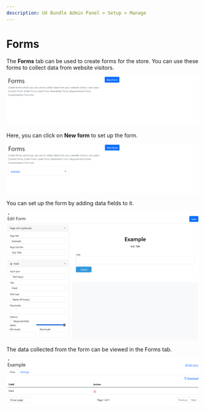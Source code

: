 ```yaml
---
description: UX Bundle Admin Panel > Setup > Manage
---
```


# Forms

The **Forms** tab can be used to create forms for the store. You can use these forms to collect data from website visitors.&#x20;

![Forms](<../../../../.gitbook/assets/image (1182).png>)



Here, you can click on **New form** to set up the form.&#x20;

![New form](<../../../../.gitbook/assets/image (1724).png>)

You can set up the form by adding data fields to it.&#x20;

![Setup form](<../../../../.gitbook/assets/image (1109).png>)

The data collected from the form can be viewed in the Forms tab.&#x20;

![Form data](<../../../../.gitbook/assets/image (1699).png>)
